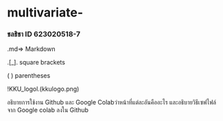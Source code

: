 # multivariate-
### ชลธิชา ID 623020518-7
.md=> Markdown

.[_]. square brackets

( ) parentheses

!KKU_logol.(kkulogo.png)

 อธิบายการใช้งาน Github และ Google Colabว่าหน้าที่แต่ละอันคืออะไร และอธิบายวิธีเซฟไฟล์จาก Google colab ลงใน Github
